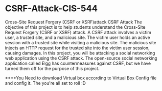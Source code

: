 # CSRF-Attack-CIS-544
Cross-Site Request Forgery (CSRF or XSRF)attack
CSRF Attack The objective of this project is to help students understand the Cross-Site Request Forgery (CSRF or XSRF) attack. A CSRF attack involves a victim user, a trusted site, and a malicious site. The victim user holds an active session with a trusted site while visiting a malicious site. The malicious site injects an HTTP request for the trusted site into the victim user session, causing damages.
In this project, you will be attacking a social networking web application using the CSRF attack. The open-source social networking application called Elgg has countermeasures against CSRF, but we have turned them off for the purpose of this project.

****You Need to download Virtual box according to Virtual Box Config file and config it. The  you're all set to roll :D
